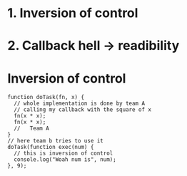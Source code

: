 
# 1. Inversion of control
# 2. Callback hell -> readibility

 # Inversion of control

```
function doTask(fn, x) {
  // whole implementation is done by team A
  // calling my callback with the square of x
  fn(x * x);
  fn(x * x);
  //   Team A
}
// here team b tries to use it
doTask(function exec(num) {
  // this is inversion of control
  console.log("Woah num is", num);
}, 9);
```
